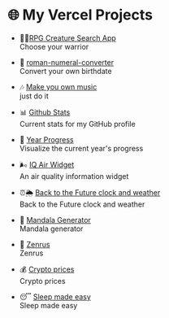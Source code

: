 # 🌐 My Vercel Projects
-  🧙‍♂️[RPG Creature Search App](https://api-endpoint-for-test.vercel.app/)  
  Choose your warrior
- 🔢 [roman-numeral-converter](https://roman-numeral-converter-mocha.vercel.app/)  
  Convert your own birthdate

-  🎶 [Make you own music ](https://minimal-synth.vercel.app/)  
  just do it

- 📊 [Github Stats](https://alex-github-strikes.vercel.app/)  
  Current stats for my GitHub profile  

- 📅 [Year Progress](https://year-progress-seven.vercel.app/)  
  Visualize the current year's progress  

- 🌬️ [IQ Air Widget](https://iqair-spb.vercel.app/)  
  An air quality information widget  

- ⏰🌦️ [Back to the Future clock and weather](https://dakboard-smoky.vercel.app/)  
  Back to the Future clock and weather  

- 🎨 [Mandala Generator](https://mandala-creator.vercel.app/)  
  Mandala generator  

- 🧘 [Zenrus](https://zenrus.vercel.app/)  
  Zenrus  

- 💰 [Crypto prices](https://crypto-site-peach.vercel.app/)  
  Crypto prices  

- 😴 [Sleep made easy](https://sleep-made-easy.vercel.app/)  
  Sleep made easy  

